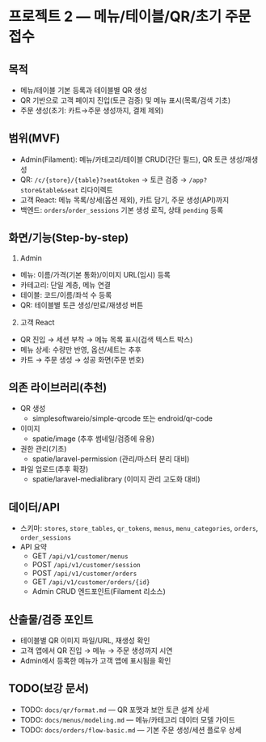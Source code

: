 # 프로젝트 2 — 메뉴/테이블/QR/초기 주문 접수

## 목적
- 메뉴/테이블 기본 등록과 테이블별 QR 생성
- QR 기반으로 고객 페이지 진입(토큰 검증) 및 메뉴 표시(목록/검색 기초)
- 주문 생성(초기: 카트→주문 생성까지, 결제 제외)

## 범위(MVF)
- Admin(Filament): 메뉴/카테고리/테이블 CRUD(간단 필드), QR 토큰 생성/재생성
- QR: `/c/{store}/{table}?seat&token` → 토큰 검증 → `/app?store&table&seat` 리다이렉트
- 고객 React: 메뉴 목록/상세(옵션 제외), 카트 담기, 주문 생성(API)까지
- 백엔드: `orders`/`order_sessions` 기본 생성 로직, 상태 `pending` 등록

## 화면/기능(Step-by-step)
1) Admin
- 메뉴: 이름/가격(기본 통화)/이미지 URL(임시) 등록
- 카테고리: 단일 계층, 메뉴 연결
- 테이블: 코드/이름/좌석 수 등록
- QR: 테이블별 토큰 생성/만료/재생성 버튼

2) 고객 React
- QR 진입 → 세션 부착 → 메뉴 목록 표시(검색 텍스트 박스)
- 메뉴 상세: 수량만 반영, 옵션/세트는 추후
- 카트 → 주문 생성 → 성공 화면(주문 번호)

## 의존 라이브러리(추천)
- QR 생성
  - simplesoftwareio/simple-qrcode 또는 endroid/qr-code
- 이미지
  - spatie/image (추후 썸네일/검증에 유용)
- 권한 관리(기초)
  - spatie/laravel-permission (관리/마스터 분리 대비)
- 파일 업로드(추후 확장)
  - spatie/laravel-medialibrary (이미지 관리 고도화 대비)

## 데이터/API
- 스키마: `stores`, `store_tables`, `qr_tokens`, `menus`, `menu_categories`, `orders`, `order_sessions`
- API 요약
  - GET `/api/v1/customer/menus`
  - POST `/api/v1/customer/session`
  - POST `/api/v1/customer/orders`
  - GET `/api/v1/customer/orders/{id}`
  - Admin CRUD 엔드포인트(Filament 리소스)

## 산출물/검증 포인트
- 테이블별 QR 이미지 파일/URL, 재생성 확인
- 고객 앱에서 QR 진입 → 메뉴 → 주문 생성까지 시연
- Admin에서 등록한 메뉴가 고객 앱에 표시됨을 확인

## TODO(보강 문서)
- TODO: `docs/qr/format.md` — QR 포맷과 보안 토큰 설계 상세
- TODO: `docs/menus/modeling.md` — 메뉴/카테고리 데이터 모델 가이드
- TODO: `docs/orders/flow-basic.md` — 기본 주문 생성/세션 플로우 상세

